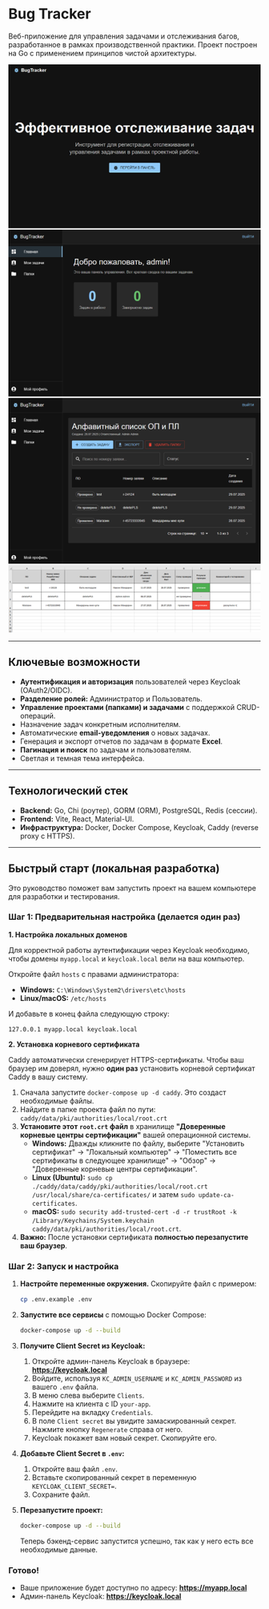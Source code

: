 # Bug Tracker

Веб-приложение для управления задачами и отслеживания багов, разработанное в рамках производственной практики. Проект построен на Go с применением принципов чистой архитектуры.

![Главная страница Bug Tracker](./images/main.png)
![Главная страница дашборда](./images/dashboard.png)
![Страница со списком задач в папке](./images/tasks-in-folder.png)
![Пример сгенерированного Excel-отчета](./images/excel-example.png)

---

## Ключевые возможности

*   **Аутентификация и авторизация** пользователей через Keycloak (OAuth2/OIDC).
*   **Разделение ролей:** Администратор и Пользователь.
*   **Управление проектами (папками) и задачами** с поддержкой CRUD-операций.
*   Назначение задач конкретным исполнителям.
*   Автоматические **email-уведомления** о новых задачах.
*   Генерация и экспорт отчетов по задачам в формате **Excel**.
*   **Пагинация и поиск** по задачам и пользователям.
*   Светлая и темная тема интерфейса.

---

## Технологический стек

*   **Backend:** Go, Chi (роутер), GORM (ORM), PostgreSQL, Redis (сессии).
*   **Frontend:** Vite, React, Material-UI.
*   **Инфраструктура:** Docker, Docker Compose, Keycloak, Caddy (reverse proxy с HTTPS).

---

## Быстрый старт (локальная разработка)

Это руководство поможет вам запустить проект на вашем компьютере для разработки и тестирования.

### Шаг 1: Предварительная настройка (делается один раз)

**1. Настройка локальных доменов**

Для корректной работы аутентификации через Keycloak необходимо, чтобы домены `myapp.local` и `keycloak.local` вели на ваш компьютер.

Откройте файл `hosts` с правами администратора:
*   **Windows:** `C:\Windows\System2\drivers\etc\hosts`
*   **Linux/macOS:** `/etc/hosts`

И добавьте в конец файла следующую строку:
```
127.0.0.1 myapp.local keycloak.local
```

**2. Установка корневого сертификата**

Caddy автоматически сгенерирует HTTPS-сертификаты. Чтобы ваш браузер им доверял, нужно **один раз** установить корневой сертификат Caddy в вашу систему.

1.  Сначала запустите `docker-compose up -d caddy`. Это создаст необходимые файлы.
2.  Найдите в папке проекта файл по пути:
    `caddy/data/pki/authorities/local/root.crt`
3.  **Установите этот `root.crt` файл** в хранилище **"Доверенные корневые центры сертификации"** вашей операционной системы.
    *   **Windows:** Дважды кликните по файлу, выберите "Установить сертификат" -> "Локальный компьютер" -> "Поместить все сертификаты в следующее хранилище" -> "Обзор" -> "Доверенные корневые центры сертификации".
    *   **Linux (Ubuntu):** `sudo cp ./caddy/data/caddy/pki/authorities/local/root.crt /usr/local/share/ca-certificates/` и затем `sudo update-ca-certificates`.
    *   **macOS:** `sudo security add-trusted-cert -d -r trustRoot -k /Library/Keychains/System.keychain caddy/data/pki/authorities/local/root.crt`.
4.  **Важно:** После установки сертификата **полностью перезапустите ваш браузер**.

### Шаг 2: Запуск и настройка

1.  **Настройте переменные окружения.** Скопируйте файл с примером:
    ```bash
    cp .env.example .env
    ```


2.  **Запустите все сервисы** с помощью Docker Compose:
    ```bash
    docker-compose up -d --build
    ```


3.  **Получите Client Secret из Keycloak:**
    1.  Откройте админ-панель Keycloak в браузере: **https://keycloak.local**
    2.  Войдите, используя `KC_ADMIN_USERNAME` и `KC_ADMIN_PASSWORD` из вашего `.env` файла.
    3.  В меню слева выберите `Clients`.
    4.  Нажмите на клиента с ID `your-app`.
    5.  Перейдите на вкладку `Credentials`.
    6.  В поле `Client secret` вы увидите замаскированный секрет. Нажмите кнопку `Regenerate` справа от него.
    7. Keycloak покажет вам новый секрет. Скопируйте его.

4.  **Добавьте Client Secret в `.env`:**
    1.  Откройте ваш файл `.env`.
    2.  Вставьте скопированный секрет в переменную `KEYCLOAK_CLIENT_SECRET=`.
    3.  Сохраните файл.

5.  **Перезапустите проект:**
    ```bash
    docker-compose up -d --build
    ```
    Теперь бэкенд-сервис запустится успешно, так как у него есть все необходимые данные.

### Готово!

*   Ваше приложение будет доступно по адресу: **https://myapp.local**
*   Админ-панель Keycloak: **https://keycloak.local**
